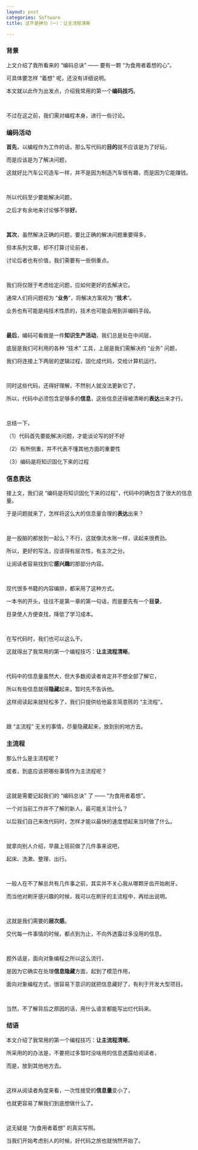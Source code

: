 ```yaml
---
layout: post
categories: Software
title: 这不是神功（一）：让主流程清晰

---
```


### 背景

上文介绍了我所看来的 “编码总诀” —— 要有一颗 “为食用者着想的心”。

可具体要怎样 “着想” 呢，还没有详细说明。

本文就以此作为出发点，介绍我常用的第一个**编码技巧**。

<br/>

不过在这之前，我们需对编程本身，进行一些讨论。

### 编码活动

**首先**，以编程作为工作的话，那么写代码的**目的**就不应该是为了好玩，

而是应该是为了解决问题，

这就好比汽车公司造车一样，并不是因为制造汽车很有趣，而是因为它能赚钱。

<br/>

所以代码至少要能解决问题，

之后才有余地来讨论够不够**好**。

<br/>

**其次**，虽然解决正确的问题，要比正确的解决问题重要得多，

但本系列文章，却不打算讨论前者，

讨论后者也有价值，我们需要有一些侧重点。

<br/>

我们将仅限于考虑给定问题，应如何更好的去解决它。

通常人们将问题视为 “**业务**”，将解决方案视为 “**技术**”。

业务也有可能是纯技术性质的，技术也可能会用到非编码手段。

<br/>

**最后**，编码可看做是一件**知识生产活动**，我们总是处在中间层，

底层是我们可利用的各种 “技术” 工具，上层是我们需解决的 “业务” 问题，

我们将连接上下两层的逻辑过程，固化成代码，交给计算机运行。

<br/>

同时这些代码，还得好理解，不然别人就没法更新它了，

所以，代码中必须包含足够多的**信息**，这些信息还得被清晰的**表达**出来才行。

<br/>

总结一下，

（1）代码首先要能解决问题，才能谈论写的好不好

（2）有所侧重，并不代表不懂其他方面的重要性

（3）编码是将知识固化下来的过程

### 信息表达

接上文，我们说 “编码是将知识固化下来的过程”，代码中的确包含了很大的信息量。

于是问题就来了，怎样将这么大的信息量合理的**表达**出来？

<br/>

是一股脑的都放到一起么？不行，这就像流水账一样，读起来很费劲。

所以，更好的写法，应该得有层次性，有主次之分。

让阅读者容易找到它**感兴趣**的那部分内容。

<br/>

现代很多书籍的内容编排，都采用了这种方式。

一本书的开头，往往不是第一章的第一句话，而是要先有一个**目录**，

目录使人方便查找，降低了学习成本。

<br/>

在写代码时，我们也可以这么干。

这就得出了我常用的第一个编程技巧：**让主流程清晰**。

<br/>

代码中的信息量虽然大，但大多数阅读者肯定并不想全部了解它，

所以有些信息就得**隐藏**起来，暂时先不告诉他。

这样阅读起来就轻松多了，我们只提供给他最言简意赅的 “主流程”。

<br/>

跟 “主流程” 无关的事情，尽量隐藏起来，放到别的地方去。

### 主流程

那么什么是主流程呢？

或者，到底应该把哪些事情作为主流程呢？

<br/>

这就是需要记起我们的 “编码总诀” 了 —— “为食用者着想”。

一个对当前工作并不了解的新人，最可能关注什么？

以后我们自己来改代码时，怎样才能以最快的速度想起来当时做了什么。

<br/>

就拿向别人介绍，早晨上班前做了几件事来说吧，

起床、洗漱、整理、出行。

<br/>

一般人在不了解总共有几件事之前，其实并不关心我从哪颗牙齿开始刷牙。

而当他对刷牙感兴趣的时候，我可以在刷牙的主流程中，再给出说明。

<br/>

这就是我们需要的**层次感**。

交代每一件事情的时候，都点到为止，不向外透露过多没用的信息。

<br/>

题外话是，面向对象编程之所以这么流行，

是因为它确实在处理**信息隐藏**方面，起到了模范作用，

面向对象编程方式，很容易下意识的就把信息藏好了，有利于开发大型项目。

<br/>

当然，不了解背后之原因的话，用什么语言都能写出烂代码来。

### 结语

本文介绍了我常用的第一个编程技巧：**让主流程清晰**。

所采用的的办法是，不要把过多暂时没啥用的信息透露给阅读者，

而是，放到其他地方去。

<br/>

这样从阅读者角度来看，一次性接受的**信息量**变小了，

也就更容易了解我们到底想做什么了。

<br/>

这无疑是 “为食用者着想” 的真实写照。

当我们开始考虑别人的时候，好代码之旅也就悄然开始了。
